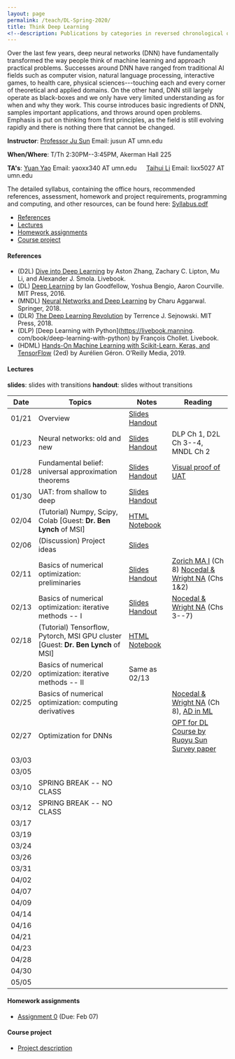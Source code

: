 ```yaml
---
layout: page
permalink: /teach/DL-Spring-2020/
title: Think Deep Learning
<!--description: Publications by categories in reversed chronological order. -->
---
```


Over the last few years, deep neural networks (DNN) have fundamentally transformed the way people think of machine learning and approach practical problems. Successes around DNN have ranged from traditional AI fields such as computer vision, natural language processing, interactive games, to health care, physical sciences---touching each and every corner of theoretical and applied domains. On the other hand, DNN still largely operate as black-boxes and we only have very limited understanding as for when and why they work. This course introduces basic ingredients of DNN, samples important applications, and throws around open problems. Emphasis is put on thinking from first principles, as the field is still evolving rapidly and there is nothing there that cannot be changed.

**Instructor**: [Professor Ju Sun](https://sunju.org/)  Email: jusun AT umn.edu

**When/Where**: T/Th 2:30PM--3:45PM, Akerman Hall 225

**TA's**: [Yuan Yao](https://myaccount.umn.edu/lookup?SET_INSTITUTION=&UID=yaoxx340)  Email: yaoxx340 AT umn.edu   &emsp;    [Taihui Li](https://myaccount.umn.edu/lookup?SET_INSTITUTION=&UID=lixx5027) Email: lixx5027 AT umn.edu

The detailed syllabus, containing the office hours, recommended references, assessment, homework and project requirements, programming and computing, and other resources, can be found here: [Syllabus.pdf](Syllabus.pdf)

<!-- **Target**: Graduate and advanced undergrad students. Registration is based on permission from the instructor. If you're interested, please email Prof. Sun (jusun AT umn.edu) and describe your academic standing, relevant course experience, and research experience if any. -->

<!-- **No Panic**: <span style="color:red"> The enrollment has reached the cap. </span> While we're maintaining a waiting list, and may decide to increase the cap later, there's no guarantee. We're likely to re-run the course in fall 2020 and to make the course regular in the near future, and so please consider next iterations if you're not in. -->

<!-- **Prerequisite**: Introduction to machine learning or equivalent. Maturity in linear algebra, calculus, and basic probability is assumed. Familiarity with Python (esp. numpy, scipy) is necessary to complete the homework assignments and final projects.   -->

- [References](#references)
- [Lectures](#lectures)
- [Homework assignments](#homework-assignments)
- [Course project](#course-project)

#### References
- (D2L)  [Dive into Deep Learning](https://d2l.ai/) by Aston Zhang, Zachary C. Lipton,  Mu Li, and Alexander J. Smola. Livebook.
- (DL)  [Deep Learning](https://www.deeplearningbook.org/) by Ian Goodfellow, Yoshua Bengio, Aaron Courville. MIT Press, 2016.
- (MNDL) [Neural Networks and Deep Learning](https://www.springer.com/gp/book/9783319944623) by Charu Aggarwal. Springer, 2018.
- (DLR) [The Deep Learning Revolution](https://mitpress.mit.edu/books/deep-learning-revolution) by Terrence J. Sejnowski. MIT Press, 2018.
- (DLP) [Deep Learning with Python](https://livebook.manning.
com/book/deep-learning-with-python) by François Chollet. Livebook.
- (HDML) [Hands-On Machine Learning with Scikit-Learn, Keras, and TensorFlow](https://www.oreilly.com/library/view/hands-on-machine-learning/9781492032632/) (2ed) by Aurélien Géron. O’Reilly Media, 2019.

#### Lectures
**slides**: slides with transitions
**handout**: slides without transitions  

| Date  | Topics                                                                            | Notes                                                                     | Reading                                                                                                                                                     |
|:-----:| --------------------------------------------------------------------------------- | ------------------------------------------------------------------------- | ----------------------------------------------------------------------------------------------------------------------------------------------------------- |
| 01/21 | Overview                                                                          | [Slides](lecture-01-21-slides.pdf)  [Handout](lecture-01-21-handout.pdf)  |                                                                                                                                                             |
| 01/23 | Neural networks: old and new                                                      | [Slides](lecture-01-23-slides.pdf)  [Handout](lecture-01-23-handout.pdf)  | DLP Ch 1, D2L Ch 3--4, MNDL Ch 2                                                                                                                            |
| 01/28 | Fundamental belief: universal approximation theorems                              | [Slides](lecture-01-28-slides.pdf)  [Handout](lecture-01-28-handout.pdf)  | [Visual proof of UAT](http://neuralnetworksanddeeplearning.com/chap4.html)                                                                                  |
| 01/30 | UAT: from shallow to deep                                                         | [Slides](lecture-01-30-slides.pdf)  [Handout](lecture-01-30-handout.pdf)  |                                                                                                                                                             |
| 02/04 | (Tutorial) Numpy, Scipy, Colab [Guest: **Dr. Ben Lynch** of MSI]                  | [HTML](ColabNumPySciPy.html)  [Notebook](ColabNumPySciPy.ipynb)           |                                                                                                                                                             |
| 02/06 | (Discussion) Project ideas                                                        | [Slides](lecture-02-06-slides.pdf)                                        |                                                                                                                                                             |
| 02/11 | Basics of numerical optimization: preliminaries                                   | [Slides](lecture-02-11-slides.pdf)  [Handout](lecture-02-11-handout.pdf)  | [Zorich MA I](https://www.springer.com/gp/book/9783662487907) (Ch 8)       [Nocedal & Wright NA](https://www.springer.com/gp/book/9780387303031)  (Chs 1&2) |
| 02/13 | Basics of numerical optimization: iterative methods -- I                          | [Slides](lecture-02-13-slides.pdf)  [Handout](lecture-02-13-handout.pdf)  | [Nocedal & Wright NA](https://www.springer.com/gp/book/9780387303031)  (Chs 3--7)                                                                           |
| 02/18 | (Tutorial) Tensorflow, Pytorch, MSI GPU cluster [Guest: **Dr. Ben Lynch** of MSI] | [HTML](TensorFlowPyTorch.html)        [Notebook](TensorFlowPyTorch.ipynb) |                                                                                                                                                             |
| 02/20 | Basics of numerical optimization: iterative methods -- II                         | Same as 02/13                                                             |                                                                                                                                                             |
| 02/25 | Basics of numerical optimization: computing derivatives                           |                                                                           | [Nocedal & Wright NA](https://www.springer.com/gp/book/9780387303031)  (Ch 8), [AD in  ML](http://jmlr.org/papers/v18/17-468.html)                          |
| 02/27 | Optimization for DNNs                                                             |                                                                           | [OPT for DL Course by Ruoyu Sun](https://wiki.illinois.edu/wiki/spaces/viewspace.action?key=IE598ODLSP19)              [Survey paper](https://arxiv.org/abs/1912.08957)                                                                                                                                              |
| 03/03 |                                                                                   |                                                                           |                                                                                                                                                             |
| 03/05 |                                                                                   |                                                                           |                                                                                                                                                             |
| 03/10 | SPRING BREAK   -- NO CLASS                                                        |                                                                           |                                                                                                                                                             |
| 03/12 | SPRING BREAK  -- NO CLASS                                                         |                                                                           |                                                                                                                                                             |
| 03/17 |                                                                                   |                                                                           |                                                                                                                                                             |
| 03/19 |                                                                                   |                                                                           |                                                                                                                                                             |
| 03/24 |                                                                                   |                                                                           |                                                                                                                                                             |
| 03/26 |                                                                                   |                                                                           |                                                                                                                                                             |
| 03/31 |                                                                                   |                                                                           |                                                                                                                                                             |
| 04/02 |                                                                                   |                                                                           |                                                                                                                                                             |
| 04/07 |                                                                                   |                                                                           |                                                                                                                                                             |
| 04/09 |                                                                                   |                                                                           |                                                                                                                                                             |
| 04/14 |                                                                                   |                                                                           |                                                                                                                                                             |
| 04/16 |                                                                                   |                                                                           |                                                                                                                                                             |
| 04/21 |                                                                                   |                                                                           |                                                                                                                                                             |
| 04/23 |                                                                                   |                                                                           |                                                                                                                                                             |
| 04/28 |                                                                                   |                                                                           |                                                                                                                                                             |
| 04/30 |                                                                                   |                                                                           |                                                                                                                                                             |
| 05/05 |                                                                                   |                                                                           |                                                                                                                                                             |


#### Homework assignments
- [Assignment 0](HW0.pdf) (Due: Feb 07)


#### Course project
- [Project description](lecture-02-06-slides.pdf)

<!-- #### Tentative topics to cover: -->

<!-- - Course overview
- Neural networks: old and new
- Fundamental belief: universal approximation theorem
- Numerical optimization with math: optimization with gradient descent and beyond
- Numerical optimization without math: auto-differentiation and differential programming
- Working with images: convolutional neural networks
- Working with images: recognition, detection, segmentation
- To train or not? scattering transforms
- Working with sequences: recurrent neural networks
- Learning probability distributions: generative adversarial networks
- Learning representation without labels: dictionary learning and autoencoders
- Gaming time: deep reinforcement learning

<!-- #### Tentative discussion sessions: -->

<!-- - Python, Numpy, and Google Cloud/Colab
- Project ideas
- Tensorflow 2.0 and Pytorch
- Backpropagation and computational tricks
- Research ideas -->
